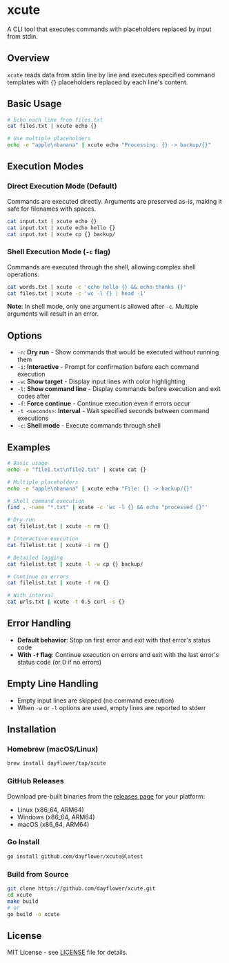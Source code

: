 # xcute

A CLI tool that executes commands with placeholders replaced by input from stdin.

## Overview

`xcute` reads data from stdin line by line and executes specified command templates with `{}` placeholders replaced by each line's content.

## Basic Usage

```bash
# Echo each line from files.txt
cat files.txt | xcute echo {}

# Use multiple placeholders
echo -e "apple\nbanana" | xcute echo "Processing: {} -> backup/{}"
```

## Execution Modes

### Direct Execution Mode (Default)

Commands are executed directly. Arguments are preserved as-is, making it safe for filenames with spaces.

```bash
cat input.txt | xcute echo {}
cat input.txt | xcute echo hello {}
cat input.txt | xcute cp {} backup/
```

### Shell Execution Mode (`-c` flag)

Commands are executed through the shell, allowing complex shell operations.

```bash
cat words.txt | xcute -c 'echo hello {} && echo thanks {}'
cat files.txt | xcute -c 'wc -l {} | head -1'
```

**Note**: In shell mode, only one argument is allowed after `-c`. Multiple arguments will result in an error.

## Options

- `-n`: **Dry run** - Show commands that would be executed without running them
- `-i`: **Interactive** - Prompt for confirmation before each command execution
- `-w`: **Show target** - Display input lines with color highlighting
- `-l`: **Show command line** - Display commands before execution and exit codes after
- `-f`: **Force continue** - Continue execution even if errors occur
- `-t <seconds>`: **Interval** - Wait specified seconds between command executions
- `-c`: **Shell mode** - Execute commands through shell

## Examples

```bash
# Basic usage
echo -e "file1.txt\nfile2.txt" | xcute cat {}

# Multiple placeholders
echo -e "apple\nbanana" | xcute echo "File: {} -> backup/{}"

# Shell command execution
find . -name "*.txt" | xcute -c 'wc -l {} && echo "processed {}"'

# Dry run
cat filelist.txt | xcute -n rm {}

# Interactive execution
cat filelist.txt | xcute -i rm {}

# Detailed logging
cat filelist.txt | xcute -l -w cp {} backup/

# Continue on errors
cat filelist.txt | xcute -f rm {}

# With interval
cat urls.txt | xcute -t 0.5 curl -s {}
```

## Error Handling

- **Default behavior**: Stop on first error and exit with that error's status code
- **With `-f` flag**: Continue execution on errors and exit with the last error's status code (or 0 if no errors)

## Empty Line Handling

- Empty input lines are skipped (no command execution)
- When `-w` or `-l` options are used, empty lines are reported to stderr

## Installation

### Homebrew (macOS/Linux)

```bash
brew install dayflower/tap/xcute
```

### GitHub Releases

Download pre-built binaries from the [releases page](https://github.com/dayflower/xcute/releases) for your platform:

- Linux (x86_64, ARM64)
- Windows (x86_64, ARM64) 
- macOS (x86_64, ARM64)

### Go Install

```bash
go install github.com/dayflower/xcute@latest
```

### Build from Source

```bash
git clone https://github.com/dayflower/xcute.git
cd xcute
make build
# or
go build -o xcute
```

## License

MIT License - see [LICENSE](LICENSE) file for details.